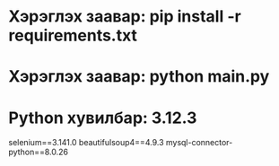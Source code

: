# Хэрэглэх заавар: pip install -r requirements.txt
# Хэрэглэх заавар: python main.py
# Python хувилбар: 3.12.3

selenium==3.141.0
beautifulsoup4==4.9.3
mysql-connector-python==8.0.26
